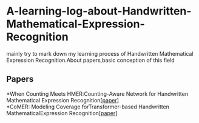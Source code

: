 # A-learning-log-about-Handwritten-Mathematical-Expression-Recognition
  mainly try to mark down my learning process of Handwritten Mathematical Expression Recognition.About papers,basic conception of this field
## Papers
*When Counting Meets HMER:Counting-Aware Network for Handwritten Mathematical Expression Recognition[[paper]](https://arxiv.org/abs/2207.11463)\
*CoMER: Modeling Coverage forTransformer-based Handwritten MathematicalExpression Recognition[[paper]](https://arxiv.org/abs/2207.04410)
